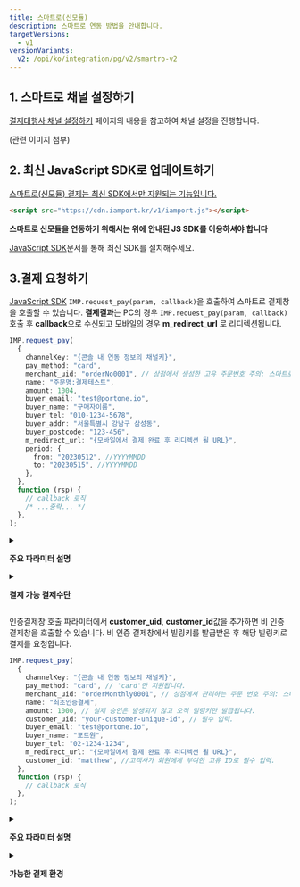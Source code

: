 ```yaml
---
title: 스마트로(신모듈)
description: 스마트로 연동 방법을 안내합니다.
targetVersions:
  - v1
versionVariants:
  v2: /opi/ko/integration/pg/v2/smartro-v2
---
```


## 1. 스마트로 채널 설정하기

[결제대행사 채널 설정하기](https://developers.portone.io/opi/ko/integration/ready/readme#3-결제대행사-채널-설정하기) 페이지의 내용을 참고하여 채널 설정을 진행합니다.

(관련 이미지 첨부)

## 2. 최신 JavaScript SDK로 업데이트하기 <a href="#2." id="2." />

스마트로(신모듈) 결제는 최신 SDK에서만 지원되는 기능입니다.

```html title="JS SDK"
<script src="https://cdn.iamport.kr/v1/iamport.js"></script>
```

<div class="hint" data-style="info">

**스마트로 신모듈을 연동하기 위해서는 위에 안내된 JS SDK를 이용하셔야 합니다**

</div>

[JavaScript SDK](https://developers.portone.io/sdk/ko/v1-sdk/javascript-sdk/readme)문서를 통해 최신 SDK를 설치해주세요.

## 3.결제 요청하기

[JavaScript SDK](https://developers.portone.io/sdk/ko/v1-sdk/javascript-sdk/readme) `IMP.request_pay(param, callback)`을 호출하여
스마트로 결제창을 호출할 수 있습니다. **결제결과**는 PC의 경우 `IMP.request_pay(param, callback)`
호출 후 **callback**으로 수신되고
모바일의 경우 **m\_redirect\_url** 로 리디렉션됩니다.

<div class="tabs-container">

<div class="tabs-content" data-title="인증결제창 요청">

```ts title="Javascript SDK"
IMP.request_pay(
  {
    channelKey: "{콘솔 내 연동 정보의 채널키}",
    pay_method: "card",
    merchant_uid: "orderNo0001", // 상점에서 생성한 고유 주문번호 주의: 스마트로 일반결제시 주문 번호에 특수문자 사용 불가
    name: "주문명:결제테스트",
    amount: 1004,
    buyer_email: "test@portone.io",
    buyer_name: "구매자이름",
    buyer_tel: "010-1234-5678",
    buyer_addr: "서울특별시 강남구 삼성동",
    buyer_postcode: "123-456",
    m_redirect_url: "{모바일에서 결제 완료 후 리디렉션 될 URL}",
    period: {
      from: "20230512", //YYYYMMDD
      to: "20230515", //YYYYMMDD
    },
  },
  function (rsp) {
    // callback 로직
    /* ...중략... */
  },
);
```

<details>

<summary>

<strong>주요 파라미터 설명</strong>

</summary>

- channelKey: string

  **채널키**

  결제를 진행할 채널을 지정합니다.

  포트원 콘솔 내 \[결제 연동] - \[연동 정보] - \[채널 관리] 에서 확인 가능합니다.

  (최신 JavaScript SDK 버전부터 사용 가능합니다.)

- pg(deprecated)?: string

  **PG사 구분코드**

  `smartro_v2` 로 지정하면 됩니다.

  <div class="hint" data-style="warning">

  `pg` 파라미터는 지원 중단 예정입니다.

  JS SDK를 가장 최신 버전으로 업그레이드 후 `channelKey` 파라미터로 채널 설정(PG사 구분)을 대체해주세요.

  </div>

- pay\_method: string

  **결제수단 구분코드**

  - card (신용카드)
  - trans (실시간 계좌이체)
  - vbank(가상계좌)
  - phone (휴대폰소액결제)
  - lpay (LPAY)
  - kakaopay (카카오페이)
  - naverpay (네이버페이)
  - payco (페이코)
  - pinpay (핀페이)

- merchant\_uid: string

  **주문번호**

  매번 고유하게 채번되어야 합니다.
  주의: 스마트로 일반결제시 주문 번호에 특수문자 사용 불가

- amount: number

  **결제금액**

  **string** 이 아닌점에 유의하세요

  소수점 두번째 자리까지 허용합니다.

- buyer\_tel: string

  **구매자 전화번호**

  주의: 스마트로 일반 결제시 필수 입력

- vbank\_due: string

  **가상계좌 입금기한 (YYYY-MM-DD)**

  스마트로의 경우 필수 입력이며 날짜는 무조건 23:59:59로 설정 됨

- escrow: boolean

  **에스크로 결제 여부**

- period?: object

  **서비스 제공 기간**

  날짜만 입력이 가능하며(시간은 무시) 시작 날짜와 종료 날짜를 모두 입력해야 합니다.

  - from: string

    **YYYYMMDD**

  - to: string

    **YYYYMMDD**

</details>

<details>

<summary>

<strong>결제 가능 결제수단</strong>

</summary>

- card + 에스크로, 다이렉트
- vbank + 에스크로
- trans + 에스크로
- phone
- lpay
- naverpay
- kakaopay
- pinpay
- payco

</details>

</div>

<div class="tabs-content" data-title="비인증 결제창 요청">

인증결제창 호출 파라미터에서 **customer\_uid**, **customer\_id**값을 추가하면 비 인증 결제창을 호출할 수 있습니다.
비 인증 결제창에서 빌링키를 발급받은 후 해당 빌링키로 결제를 요청합니다.

```ts title="Javascript SDK"
IMP.request_pay(
  {
    channelKey: "{콘솔 내 연동 정보의 채널키}",
    pay_method: "card", // 'card'만 지원됩니다.
    merchant_uid: "orderMonthly0001", // 상점에서 관리하는 주문 번호 주의: 스마트로 일반결제시 주문 번호에 특수문자 사용 불가
    name: "최초인증결제",
    amount: 1000, // 실제 승인은 발생되지 않고 오직 빌링키만 발급됩니다.
    customer_uid: "your-customer-unique-id", // 필수 입력.
    buyer_email: "test@portone.io",
    buyer_name: "포트원",
    buyer_tel: "02-1234-1234",
    m_redirect_url: "{모바일에서 결제 완료 후 리디렉션 될 URL}",
    customer_id: "matthew", //고객사가 회원에게 부여한 고유 ID로 필수 입력.
  },
  function (rsp) {
    // callback 로직
  },
);
```

<details>

<summary>

<strong>주요 파라미터 설명</strong>

</summary>

- channelKey: string

  **채널키**

  결제를 진행할 채널을 지정합니다.

  포트원 콘솔 내 \[결제 연동] - \[연동 정보] - \[채널 관리] 에서 확인 가능합니다.

  (최신 JavaScript SDK 버전부터 사용 가능합니다.)

- pg(deprecated)?: string

  **PG사 구분코드**

  `smartro_v2` 로 지정하면 됩니다.

  <div class="hint" data-style="warning">

  `pg` 파라미터는 지원 중단 예정입니다.

  JS SDK를 가장 최신 버전으로 업그레이드 후 `channelKey` 파라미터로 채널 설정(PG사 구분)을 대체해주세요.

  </div>

- pay\_method: string

  **결제수단 구분코드**

  - card (신용카드)

- merchant\_uid: string

  **주문번호**

  매번 고유하게 채번되어야 합니다.

  주의: 스마트로 일반결제시 주문 번호에 특수문자 사용 불가

- customer\_uid: string

  **빌링키 발급을 위한 결제 수단을 특정하는 고유 번호**

  빌링키 발급시 필수 입력

- customer\_id: string

  **구매자 식별자**

  주의: 스마트로 빌링키 발급시 필수 입력으로 입력 길이는 **20자**로 제한됩니다.

- m\_redirect\_url: string

  **리다이렉트 URL**

  리디렉션 방식으로 진행할 경우, 트랜잭션 종료 이후 302 리디렉션 될 고객사 URL

  스마트로의 경우 모바일 환경에서 **리디렉션 방식으로 빌링키 발급창이 렌더링 되기 때문에 필수입력입니다.**

</details>

</div>

</div>

<details>

<summary>

<strong>가능한 결제 환경</strong>

</summary>

- PC (iframe)
- 모바일 (리디렉션)

</details>
